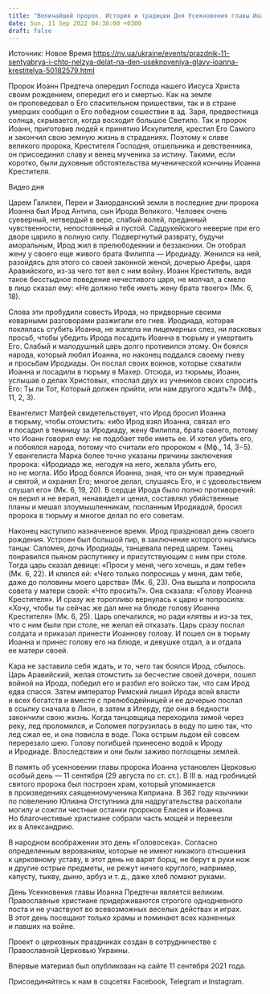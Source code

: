 ```yaml
---
title: "Величайший пророк. История и традиции Дня Усекновения главы Иоанна Крестителя"
date: Sun, 11 Sep 2022 04:38:00 +0300
draft: false
---
```

Источник: Новое Время https://nv.ua/ukraine/events/prazdnik-11-sentyabrya-i-chto-nelzya-delat-na-den-useknoveniya-glavy-ioanna-krestitelya-50182579.html


Пророк Иоанн Предтеча опередил Господа нашего Иисуса Христа своим рождением, опередил его и смертью. Как на земле он проповедовал о Его спасительном пришествии, так и в стране умерших сообщил о Его победном сошествии в ад. Заря, предвестница солнца, скрывается, когда восходит большое Светило. Так и пророк Иоанн, приготовив людей к принятию Искупителя, крестил Его Самого и закончил свою земную жизнь в страданиях. Поэтому к славе великого пророка, Крестителя Господня, отшельника и девственника, он присоединил славу и венец мученика за истину. Такими, если коротко, были духовные обстоятельства мученической кончины Иоанна Крестителя.

 Видео дня   

Царем Галилеи, Переи и Заиорданский земли в последние дни пророка Иоанна был Ирод Антипа, сын Ирода Великого. Человек очень суеверный, нетвердый в вере, слабый волей, преданный чувственности, непостоянный и пустой. Саддукейского неверие при его дворе царило в полную силу. Подвергнутый разврату, будучи аморальным, Ирод жил в прелюбодеянии и беззаконии. Он отобрал жену у своего еще живого брата Филиппа — Иродиаду. Женился на ней, разойдясь для этого со своей законной женой, дочерью Арефы, царя Аравийского, из-за чего тот вел с ним войну. Иоанн Креститель, видя такое бесстыдное поведение нечестивого царя, не молчал, а смело в лицо сказал ему: «Не должно тебе иметь жену брата твоего» (Мк. 6, 18).

Слова эти пробудили совесть Ирода, но придворные своими коварными разговорами разжигали его гнев. Иродиада, которая поклялась сгубить Иоанна, не жалела ни лицемерных слез, ни ласковых просьб, чтобы убедить Ирода посадить Иоанна в тюрьму и умертвить Его. Слабый и малодушный царь долго противился этому. Он боялся народа, который любил Иоанна, но наконец поддался своему гневу и просьбам Иродиады. Он послал своих воинов, которые схватили Иоанна и посадили в тюрьму в Махер. Отсюда, из тюрьмы, Иоанн, услышав о делах Христовых, «послал двух из учеников своих спросить Его: Ты ли Тот, Который должен прийти, или нам другого ждать?» (Мф., 11, 2, 3).

Евангелист Матфей свидетельствует, что Ирод бросил Иоанна в тюрьму, чтобы отомстить: «ибо Ирод взял Иоанна, связал его и посадил в темницу за Иродиаду, жену Филиппа, брата своего, потому что Иоанн говорил ему: не подобает тебе иметь ее. И хотел убить его, и побоялся народа, потому что считали его пророком « (Мф., 14, 3−5). У евангелиста Марка более точно указаны причины заключения пророка: «Иродиада же, негодуя на него, желала убить его, но не могла. Ибо Ирод боялся Иоанна, зная, что он муж праведный и святой, и охранял Его; многое делал, слушаясь Его, и с удовольствием слушал его» (Мк. 6, 19, 20). В сердце Ирода было полно противоречий: он верил и не верил, ненавидел и ценил, составлял убийственные планы и мешал злоумышленникам, посланным Иродиадой, бросил пророка в тюрьму и многое делал по его советам.

Наконец наступило назначенное время. Ирод праздновал день своего рождения. Устроен был большой пир, в заключение которого начались танцы: Саломея, дочь Иродиады, танцевала перед царем. Танец понравился пьяном распутнику и присутствующим с ним при столе. Тогда царь сказал девице: «Проси у меня, чего хочешь, и дам тебе» (Мк. 6, 22). И клялся ей: «Чего только попросишь у меня, дам тебе, даже до половины моего царства» (Мк. 6, 23). Она вышла и попросила совета у матери своей: «Что просить?». Она сказала: «Голову Иоанна Крестителя». И сразу же торопливо вернулась к царю и попросила: «Хочу, чтобы ты сейчас же дал мне на блюде голову Иоанна Крестителя» (Мк. 6, 25). Царь опечалился, но ради клятвы и из-за тех, что с ним были при столе, не желал ей отказать. Царь сразу послал солдата и приказал принести Иоаннову голову. И пошел он в тюрьму Иоанна и принес голову его на блюде, и девушке отдал, а и отдала ее матери своей.

Кара не заставила себя ждать, и то, чего так боялся Ирод, сбылось. Царь Аравийский, желая отомстить за бесчестие своей дочери, пошел войной на Ирода, победил его и разбил его войско так, что сам Ирод едва спасся. Затем император Римский лишил Ирода всей власти и всех богатств и вместе с прелюбодейницей и ее дочерью послал в ссылку сначала в Лион, в затем в Илерду, где они в бедности закончили свою жизнь. Когда танцовщица переходила зимой через реку, лед проломился, и Соломея погрузилась в воду по шею так, что лед сжал ее, и она повисла в воде. Пока острым льдом ей совсем перерезало шею. Голову погибшей принесено водой к Ироду и Иродиаде. Впоследствии и они были заживо поглощены землей.

В память об усекновении главы пророка Иоанна установлен Церковью особый день — 11 сентября (29 августа по ст. ст.). В III в. над гробницей святого пророка был построен храм, который упоминается в произведениях саященномученика Киприана. В 362 году язычники по повелению Юлиана Отступника для надругательства раскопали могилу и сожгли честные останки пророков Елисея и Иоанна. Но благочестивые христиане собрали часть мощей и перевезли их в Александрию.

В народном воображении это день «Головосека». Согласно определенным верованиям, которые не имеют никакого отношения к церковному уставу, в этот день не варят борщ, не берут в руки нож и другие острые предметы, не режут ничего круглого, например, капусту, тыкву, дыню, арбуз и т. д., даже хлеб ломают руками.

День Усекновения главы Иоанна Предтечи является великим. Православные христиане придерживаются строгого однодневного поста и не участвуют во всевозможных веселых действах и играх. В этот день посещают только храмы и поминают всех казненных и павших на войне.

Проект о церковных праздниках создан в сотрудничестве с Православной Церковью Украины.

Впервые материал был опубликован на сайте 11 сентября 2021 года.

Присоединяйтесь к нам в соцсетях Facebook, Telegram и Instagram.
